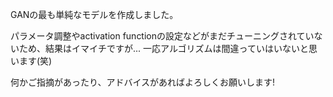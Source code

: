 GANの最も単純なモデルを作成しました。

パラメータ調整やactivation functionの設定などがまだチューニングされていないため、結果はイマイチですが...
一応アルゴリズムは間違っていはいないと思います(笑)

何かご指摘があったり、アドバイスがあればよろしくお願いします!

